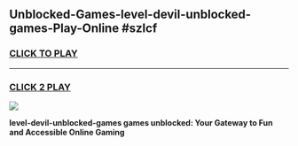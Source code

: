 
## Unblocked-Games-level-devil-unblocked-games-Play-Online #szlcf
<h3>
<a href="https://news.freeplayer.one?title=level-devil-unblocked-games&ref=3">CLICK TO PLAY</a></h3>
<hr>

<h3>
<a href="https://news.freeplayer.one?title=level-devil-unblocked-games&ref=3">CLICK 2 PLAY</a>
  
</h3>

<a href="https://news.freeplayer.one?title=level-devil-unblocked-games&ref=3"><img src="https://clearcache.store/games.png"></a>


**level-devil-unblocked-games games unblocked: Your Gateway to Fun and Accessible Online Gaming**
